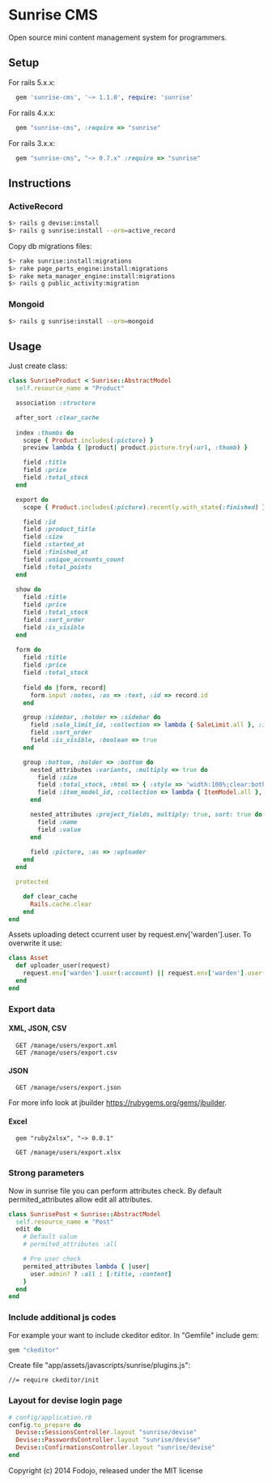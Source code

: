 # Sunrise CMS

Open source mini content management system for programmers.

## Setup

For rails 5.x.x:

```ruby
  gem 'sunrise-cms', '~> 1.1.0', require: 'sunrise'
```

For rails 4.x.x:

```ruby
  gem "sunrise-cms", :require => "sunrise"
```

For rails 3.x.x:

```ruby
  gem "sunrise-cms", "~> 0.7.x" :require => "sunrise"
```

## Instructions

### ActiveRecord

```bash
$> rails g devise:install
$> rails g sunrise:install --orm=active_record
```

Copy db migrations files:

```bash
$> rake sunrise:install:migrations
$> rake page_parts_engine:install:migrations
$> rake meta_manager_engine:install:migrations
$> rails g public_activity:migration
```

### Mongoid

```bash
$> rails g sunrise:install --orm=mongoid
```

## Usage

Just create class:

```ruby
class SunriseProduct < Sunrise::AbstractModel
  self.resource_name = "Product"

  association :structure

  after_sort :clear_cache
  
  index :thumbs do
    scope { Product.includes(:picture) }
    preview lambda { |product| product.picture.try(:url, :thumb) }

    field :title
    field :price
    field :total_stock
  end

  export do
    scope { Product.includes(:picture).recently.with_state(:finished) }

    field :id
    field :product_title
    field :size
    field :started_at
    field :finished_at
    field :unique_accounts_count
    field :total_points
  end
  
  show do
    field :title
    field :price
    field :total_stock
    field :sort_order
    field :is_visible
  end
  
  form do
    field :title
    field :price
    field :total_stock
    
    field do |form, record|
      form.input :notes, :as => :text, :id => record.id
    end

    group :sidebar, :holder => :sidebar do
      field :sale_limit_id, :collection => lambda { SaleLimit.all }, :include_blank => false
      field :sort_order
      field :is_visible, :boolean => true
    end

    group :bottom, :holder => :bottom do
      nested_attributes :variants, :multiply => true do
        field :size
        field :total_stock, :html => { :style => 'width:100%;clear:both;' }
        field :item_model_id, :collection => lambda { ItemModel.all }, :include_blank => false
      end

      nested_attributes :project_fields, multiply: true, sort: true do
        field :name
        field :value
      end
    
      field :picture, :as => :uploader
    end
  end

  protected

    def clear_cache
      Rails.cache.clear
    end
end
```

Assets uploading detect ccurrent user by request.env['warden'].user. To overwrite it use:

```ruby
class Asset
  def uploader_user(request)
    request.env['warden'].user(:account) || request.env['warden'].user(:user)
  end
end
```

### Export data

#### XML, JSON, CSV

```
  GET /manage/users/export.xml
  GET /manage/users/export.csv
```

#### JSON

```
  GET /manage/users/export.json
```

For more info look at jbuilder https://rubygems.org/gems/jbuilder.

#### Excel

```
  gem "ruby2xlsx", "~> 0.0.1"

  GET /manage/users/export.xlsx
```

### Strong parameters

Now in sunrise file you can perform attributes check. 
By default permited_attributes allow edit all attributes.

```ruby
class SunrisePost < Sunrise::AbstractModel
  self.resource_name = "Post"
  edit do
    # Default value
    # permited_attributes :all 

    # Pre user check
    permited_attributes lambda { |user| 
      user.admin? ? :all : [:title, :content] 
    }
  end
end
```

### Include additional js codes

For example your want to include ckeditor editor.
In "Gemfile" include gem:

```ruby
gem "ckeditor"
```

Create file "app/assets/javascripts/sunrise/plugins.js":

```
//= require ckeditor/init
```

### Layout for devise login page

``` ruby
# config/application.rb
config.to_prepare do
  Devise::SessionsController.layout "sunrise/devise"
  Devise::PasswordsController.layout "sunrise/devise"
  Devise::ConfirmationsController.layout "sunrise/devise"
end
```

Copyright (c) 2014 Fodojo, released under the MIT license
